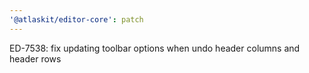 ```yaml
---
'@atlaskit/editor-core': patch
---
```


ED-7538: fix updating toolbar options when undo header columns and header rows
